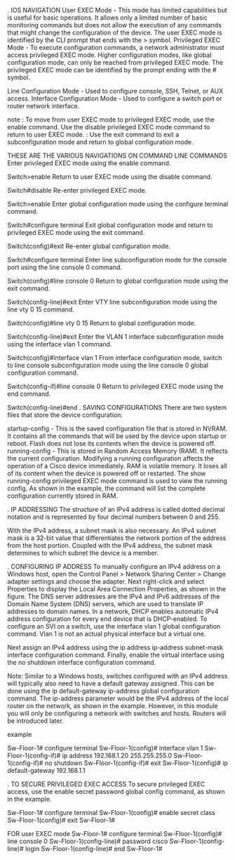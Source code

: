 .                                       IOS NAVIGATION
User EXEC Mode - This mode has limited capabilities but is useful for basic operations. It allows only a limited number of basic monitoring commands but does not allow the execution of any commands that might change the configuration of the device. The user EXEC mode is identified by the CLI prompt that ends with the > symbol.
Privileged EXEC Mode - To execute configuration commands, a network administrator must access privileged EXEC mode. Higher configuration modes, like global configuration mode, can only be reached from privileged EXEC mode. The privileged EXEC mode can be identified by the prompt ending with the # symbol.


Line Configuration Mode - Used to configure console, SSH, Telnet, or AUX access.
Interface Configuration Mode - Used to configure a switch port or router network interface.

note : To move from user EXEC mode to privileged EXEC mode, use the enable command. Use the disable privileged EXEC mode command to return to user EXEC mode.
    : Use the exit command to exit a subconfiguration mode and return to global configuration mode.

THESE ARE THE VARIOUS NAVIGATIONS ON  COMMAND LINE COMMANDS
Enter privileged EXEC mode using the enable command.

Switch>enable
Return to user EXEC mode using the disable command.

Switch#disable
Re-enter privileged EXEC mode.

Switch>enable
Enter global configuration mode using the configure terminal command.

Switch#configure terminal
Exit global configuration mode and return to privileged EXEC mode using the exit command.

Switch(config)#exit
Re-enter global configuration mode.

Switch#configure terminal
Enter line subconfiguration mode for the console port using the line console 0 command.

Switch(config)#line console 0
Return to global configuration mode using the exit command.

Switch(config-line)#exit
Enter VTY line subconfiguration mode using the line vty 0 15 command.

Switch(config)#line vty 0 15
Return to global configuration mode.

Switch(config-line)#exit
Enter the VLAN 1 interface subconfiguration mode using the interface vlan 1 command.

Switch(config)#interface vlan 1
From interface configuration mode, switch to line console subconfiguration mode using the line console 0 global configuration command.

Switch(config-if)#line console 0
Return to privileged EXEC mode using the end command.

Switch(config-line)#end
.                              SAVING CONFIGURATIONS
There are two system files that store the device configuration:

startup-config - This is the saved configuration file that is stored in NVRAM. It contains all the commands that will be used by the device upon startup or reboot. Flash does not lose its contents when the device is powered off.
running-config - This is stored in Random Access Memory (RAM). It reflects the current configuration. Modifying a running configuration affects the operation of a Cisco device immediately. RAM is volatile memory. It loses all of its content when the device is powered off or restarted.
The show running-config privileged EXEC mode command is used to view the running config. As shown in the example, the command will list the complete configuration currently stored in RAM.


.                              IP ADDRESSING
The structure of an IPv4 address is called dotted decimal notation and is represented by four decimal numbers between 0 and 255.

With the IPv4 address, a subnet mask is also necessary. An IPv4 subnet mask is a 32-bit value that differentiates the network portion of the address from the host portion. Coupled with the IPv4 address, the subnet mask determines to which subnet the device is a member.


.                                 CONFIGURING IP ADDRESS
To manually configure an IPv4 address on a Windows host, open the Control Panel > Network Sharing Center > Change adapter settings and choose the adapter. Next right-click and select Properties to display the Local Area Connection Properties, as shown in the figure.
The DNS server addresses are the IPv4 and IPv6 addresses of the Domain Name System (DNS) servers, which are used to translate IP addresses to domain names.
In a network, DHCP enables automatic IPv4 address configuration for every end device that is DHCP-enabled. 
To configure an SVI on a switch, use the interface vlan 1 global configuration command. Vlan 1 is not an actual physical interface but a virtual one.

Next assign an IPv4 address using the ip address ip-address subnet-mask interface configuration command. Finally, enable the virtual interface using the no shutdown interface configuration command.

Note: Similar to a Windows hosts, switches configured with an IPv4 address will typically also need to have a default gateway assigned. This can be done using the ip default-gateway ip-address global configuration command. The ip-address parameter would be the IPv4 address of the local router on the network, as shown in the example. However, in this module you will only be configuring a network with switches and hosts. Routers will be introduced later.

example 

Sw-Floor-1# configure terminal
Sw-Floor-1(config)# interface vlan 1
Sw-Floor-1(config-if)# ip address 192.168.1.20 255.255.255.0
Sw-Floor-1(config-if)# no shutdown
Sw-Floor-1(config-if)# exit
Sw-Floor-1(config)# ip default-gateway 192.168.1.1



.     TO SECURE PRIVILEGED EXEC ACCESS
To secure privileged EXEC access, use the enable secret password global config command, as shown in the example.

 Sw-Floor-1# configure terminal
Sw-Floor-1(config)# enable secret class
Sw-Floor-1(config)# exit
Sw-Floor-1#

FOR user EXEC mode
Sw-Floor-1# configure terminal
Sw-Floor-1(config)# line console 0
Sw-Floor-1(config-line)# password cisco
Sw-Floor-1(config-line)# login
Sw-Floor-1(config-line)# end
Sw-Floor-1#